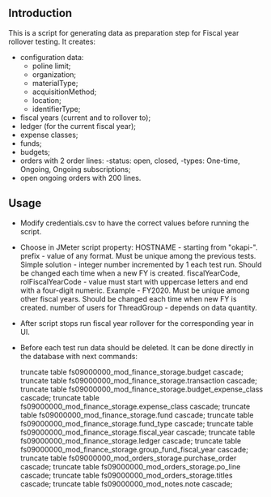 ## Introduction
This is a script for generating data as preparation step for Fiscal year rollover testing.
It creates:
- configuration data:
	- poline limit;
	- organization;
	- materialType;
	- acquisitionMethod;
	- location;
	- identifierType;
- fiscal years (current and to rollover to);
- ledger (for the current fiscal year);
- expense classes;
- funds;
- budgets;
- orders with 2 order lines:
	-status: open, closed, 
	-types: One-time, Ongoing, Ongoing subscriptions;
- open ongoing orders with 200 lines.


## Usage
- Modify credentials.csv to have the correct values before running the script.
- Choose in JMeter script property:
    HOSTNAME - starting from "okapi-".
	prefix - value of any format. Must be unique among the previous tests. Simple solution - integer number incremented by 1 each test run. Should be changed each time when a new FY is created. 
	fiscalYearCode, rolFiscalYearCode - value must start with uppercase letters and end with a four-digit numeric. Example - FY2020. Must be unique among other fiscal years. Should be changed each time when new FY is created. 
	number of users for ThreadGroup - depends on data quantity.
- After script stops run fiscal year rollover for the corresponding year in UI.
- Before each test run data should be deleted. It can be done directly in the database with next commands:

	truncate table fs09000000_mod_finance_storage.budget cascade;
	truncate table fs09000000_mod_finance_storage.transaction  cascade;
	truncate table fs09000000_mod_finance_storage.budget_expense_class cascade;
	truncate table fs09000000_mod_finance_storage.expense_class  cascade;
	truncate table fs09000000_mod_finance_storage.fund cascade;
	truncate table fs09000000_mod_finance_storage.fund_type cascade;
	truncate table fs09000000_mod_finance_storage.fiscal_year cascade;
	truncate table fs09000000_mod_finance_storage.ledger cascade;
	truncate table fs09000000_mod_finance_storage.group_fund_fiscal_year cascade;
	truncate table fs09000000_mod_orders_storage.purchase_order cascade;
	truncate table fs09000000_mod_orders_storage.po_line cascade;
	truncate table fs09000000_mod_orders_storage.titles cascade;
	truncate table fs09000000_mod_notes.note cascade;